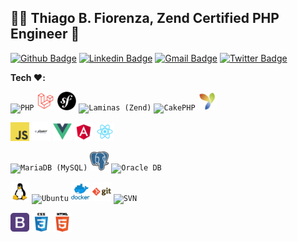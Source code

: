 ## :man_technologist: Thiago B. Fiorenza, Zend Certified PHP Engineer 🚀

[![Github Badge](https://img.shields.io/badge/-Github-000?style=flat-square&logo=Github&logoColor=white&link=https://github.com/thiagobfiorenza)](https://github.com/thiagobfiorenza)
[![Linkedin Badge](https://img.shields.io/badge/-LinkedIn-blue?style=flat-square&logo=Linkedin&logoColor=white&link=https://www.linkedin.com/in/thiagobfiorenza/)](https://www.linkedin.com/in/thiagobfiorenza/)
[![Gmail Badge](https://img.shields.io/badge/-Gmail-c14438?style=flat-square&logo=Gmail&logoColor=white&link=mailto:thiagobfiorenza@gmail.com)](mailto:thiagobfiorenza@gmail.com)
[![Twitter Badge](https://img.shields.io/badge/Tweet--lightgrey?logo=twitter&style=social&link=https://twitter.com/thiagobfiorenza)](https://twitter.com/thiagobfiorenza)

**Tech ❤️:**  

<code><img height="30" title="PHP" src="https://www.vectorlogo.zone/logos/php/php-icon.svg"></code>
<code><img height="30" title="Laravel" src="https://raw.githubusercontent.com/github/explore/80688e429a7d4ef2fca1e82350fe8e3517d3494d/topics/laravel/laravel.png"></code>
<code><img height="30" title="Symfony" src="https://raw.githubusercontent.com/github/explore/80688e429a7d4ef2fca1e82350fe8e3517d3494d/topics/symfony/symfony.png"></code>
<code><img height="30" title="Laminas (Zend)" src="https://avatars.githubusercontent.com/u/47865178?s=280&v=4"></code>
<code><img height="30" title="CakePHP" src="https://gvimalanand.files.wordpress.com/2018/04/cake-php-img.png"></code>
<code><img height="30" title="Yii" src="https://raw.githubusercontent.com/github/explore/80688e429a7d4ef2fca1e82350fe8e3517d3494d/topics/yii/yii.png"></code>

<code><img height="30" title="JavaScript" src="https://raw.githubusercontent.com/github/explore/80688e429a7d4ef2fca1e82350fe8e3517d3494d/topics/javascript/javascript.png"></code>
<code><img height="30" title="jQuery" src="https://raw.githubusercontent.com/github/explore/80688e429a7d4ef2fca1e82350fe8e3517d3494d/topics/jquery/jquery.png"></code>
<code><img height="30" title="Vue.js" src="https://raw.githubusercontent.com/github/explore/80688e429a7d4ef2fca1e82350fe8e3517d3494d/topics/vue/vue.png"></code>
<code><img height="30" title="Angular" src="https://raw.githubusercontent.com/github/explore/80688e429a7d4ef2fca1e82350fe8e3517d3494d/topics/angular/angular.png"></code>
<code><img height="30" title="React" src="https://raw.githubusercontent.com/github/explore/80688e429a7d4ef2fca1e82350fe8e3517d3494d/topics/react/react.png"></code>

<code><img height="30" title="MariaDB (MySQL)" src="https://sempreupdate.com.br/wp-content/uploads/2018/03/mariadb-mysql.jpg"></code>
<code><img height="30" title="PostgreSQL" src="https://raw.githubusercontent.com/github/explore/80688e429a7d4ef2fca1e82350fe8e3517d3494d/topics/postgresql/postgresql.png"></code>
<code><img height="30" title="Oracle DB" src="https://images-na.ssl-images-amazon.com/images/I/41QodfboFdL.png"></code>

<code><img height="30" title="Linux" src="https://raw.githubusercontent.com/github/explore/80688e429a7d4ef2fca1e82350fe8e3517d3494d/topics/linux/linux.png"></code>
<code><img height="30" title="Ubuntu" src="https://programadoresbrasil.com.br/wp-content/uploads/2020/04/ubuntu-logo-1200x884.png"></code>
<code><img height="30" title="Docker" src="https://raw.githubusercontent.com/github/explore/80688e429a7d4ef2fca1e82350fe8e3517d3494d/topics/docker/docker.png"></code>
<code><img height="30" title="Git" src="https://raw.githubusercontent.com/github/explore/80688e429a7d4ef2fca1e82350fe8e3517d3494d/topics/git/git.png"></code>
<code><img height="30" title="SVN" src="http://virtx.com.br/wp-content/uploads/2015/03/subversion_logo-384x332-384x330.png"></code>

<code><img height="30" title="Bootstrap" src="https://raw.githubusercontent.com/github/explore/80688e429a7d4ef2fca1e82350fe8e3517d3494d/topics/bootstrap/bootstrap.png"></code>
<code><img height="30" title="CSS3" src="https://raw.githubusercontent.com/github/explore/80688e429a7d4ef2fca1e82350fe8e3517d3494d/topics/css/css.png"></code>
<code><img height="30" title="HTML5" src="https://raw.githubusercontent.com/github/explore/80688e429a7d4ef2fca1e82350fe8e3517d3494d/topics/html/html.png"></code>  
